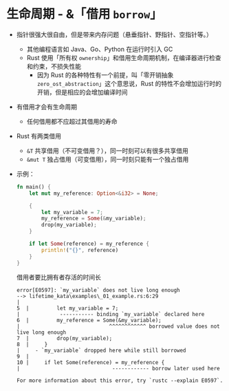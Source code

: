 # 生命周期 - &「借用 `borrow`」

- 指针很强大很自由，但是带来内存问题（悬垂指针、野指针、空指针等。）
  - 其他编程语言如 Java、Go、Python 在运行时引入 GC
  - Rust 使用「所有权 `ownership`」和借用生命周期机制，在编译器进行检查和约束，不损失性能
    - 因为 Rust 的各种特性有一个前提，叫「零开销抽象 `zero_ost_abstraction`」这个意思说，Rust 的特性不会增加运行时的开销，但是相应的会增加编译时间
- 有借用才会有生命周期
  - 任何借用都不应超过其借用的寿命

- Rust 有两类借用
  - `&T` 共享借用（不可变借用？），同一时刻可以有很多共享借用
  - `&mut T` 独占借用（可变借用），同一时刻只能有一个独占借用
- 示例：

    ```rust
    fn main() {
        let mut my_reference: Option<&i32> = None;

        {
            let my_variable = 7;
            my_reference = Some(&my_variable);
            drop(my_variable);
        }

        if let Some(reference) = my_reference {
            println!("{}", reference)
        }
    }
    ```

    借用者要比拥有者存活的时间长

    ```text
    error[E0597]: `my_variable` does not live long enough
    --> lifetime_kata\examples\_01_example.rs:6:29
    |
    5  |         let my_variable = 7;
    |             ----------- binding `my_variable` declared here
    6  |         my_reference = Some(&my_variable);
    |                             ^^^^^^^^^^^^ borrowed value does not live long enough
    7  |         drop(my_variable);
    8  |     }
    |     - `my_variable` dropped here while still borrowed
    9  |
    10 |     if let Some(reference) = my_reference {
    |                              ------------ borrow later used here

    For more information about this error, try `rustc --explain E0597`.
    ```
